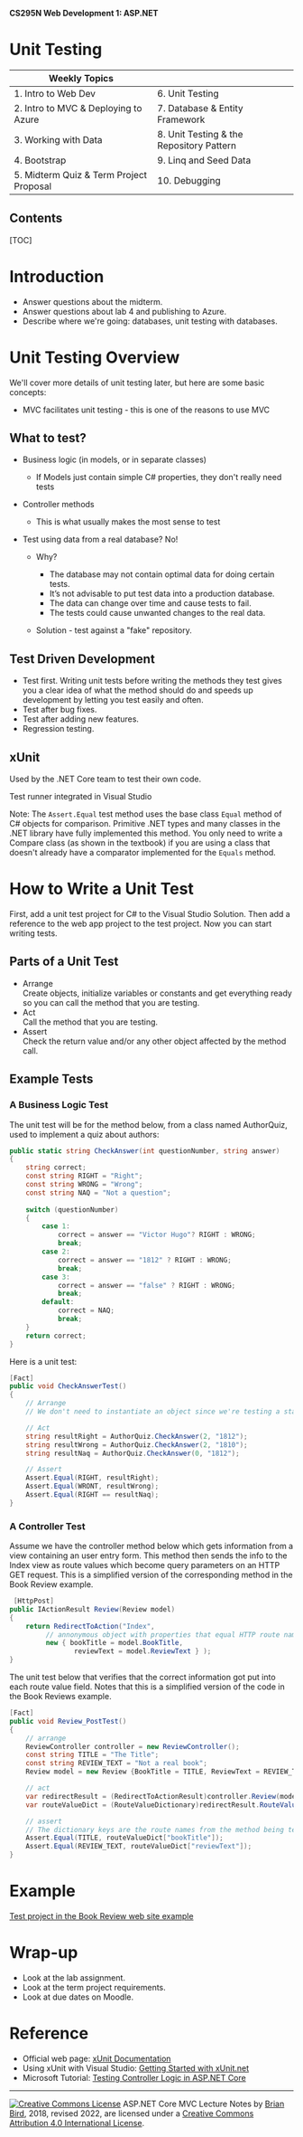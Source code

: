 **CS295N Web Development 1: ASP.NET**

<h1>Unit Testing</h1>

| Weekly Topics                           |                                          |
| --------------------------------------- | ---------------------------------------- |
| 1. Intro to Web Dev                     | 6. Unit Testing                          |
| 2. Intro to MVC & Deploying to Azure    | 7. Database & Entity Framework           |
| 3. Working with Data                    | 8. Unit Testing & the Repository Pattern |
| 4. Bootstrap                            | 9. Linq and Seed Data                    |
| 5. Midterm Quiz & Term Project Proposal | 10. Debugging                            |

<h2>Contents</h2>

[TOC]

# Introduction

- Answer questions about the midterm.
- Answer questions about lab 4 and publishing to Azure.
- Describe where we're going: databases, unit testing with databases.



# Unit Testing Overview 

We'll cover more details of unit testing later, but here are some basic concepts:

- MVC facilitates unit testing - this is one of the reasons to use MVC

## What to test?

- Business logic (in models, or in separate classes)
  - If Models just contain simple C# properties, they don't really need tests

- Controller methods

  - This is what usually makes the most sense to test

- Test using data from a real database? No!

  - Why?
    - The database may not contain optimal data for doing certain tests. 
    - It’s not advisable to put test data into a production database.
    - The data can change over time and cause tests to fail.
    - The tests could cause unwanted changes to the real data.

  - Solution - test against a "fake" repository.

## Test Driven Development

- Test first. Writing unit tests before writing the methods they test gives you a clear idea of what the method should do and speeds up development by letting you test easily and often.
- Test after bug fixes.
- Test after adding new features.
- Regression testing.

## xUnit

Used by the .NET Core team to test their own code.

Test runner integrated in Visual Studio

Note: The `Assert.Equal` test method uses the base class `Equal` method of C# objects for comparison. Primitive .NET types and many classes in the .NET library have fully implemented this method. You only need to write a Compare class (as shown in the textbook) if you are using a class that doesn't already have a comparator implemented for the `Equals` method.



# How to Write a Unit Test

First, add a unit test project for C# to the Visual Studio Solution. Then add a reference to the web app project to the test project. Now you can start writing tests.

## Parts of a Unit Test

- Arrange  
  Create objects, initialize variables or constants and get everything ready so you can call the method that you are testing.
- Act  
  Call the method that you are testing.
- Assert  
  Check the return value and/or any other object affected by the method call.

## Example Tests

### A Business Logic Test

The unit test will be for the method below, from a class named AuthorQuiz, used to implement a quiz about authors:

```C#
public static string CheckAnswer(int questionNumber, string answer)
{
    string correct;
    const string RIGHT = "Right";
    const string WRONG = "Wrong";
    const string NAQ = "Not a question";
    
    switch (questionNumber)
    {
        case 1:
            correct = answer == "Victor Hugo"? RIGHT : WRONG;
            break;
        case 2:
            correct = answer == "1812" ? RIGHT : WRONG;
            break;
        case 3:
            correct = answer == "false" ? RIGHT : WRONG;
            break;
        default:
            correct = NAQ;
            break;
    }
    return correct;
}
```

Here is a unit test:

```C#
[Fact]
public void CheckAnswerTest()
{
    // Arrange
    // We don't need to instantiate an object since we're testing a static method.

    // Act
    string resultRight = AuthorQuiz.CheckAnswer(2, "1812");
    string resultWrong = AuthorQuiz.CheckAnswer(2, "1810");
    string resultNaq = AuthorQuiz.CheckAnswer(0, "1812");

    // Assert
    Assert.Equal(RIGHT, resultRight);
    Assert.Equal(WRONT, resultWrong);
    Assert.Equal(RIGHT == resultNaq);
}
```

### A Controller Test

Assume we have the controller method below which gets information from a view containing an user entry form. This method then sends the info to the Index view as route values which become query parameters on an HTTP GET request. This is a simplified version of the corresponding method in the Book Review example.

```c#
 [HttpPost]
public IActionResult Review(Review model)
{
    return RedirectToAction("Index",
         // annonymous object with properties that equal HTTP route names
         new { bookTitle = model.BookTitle,
                reviewText = model.ReviewText } );
}
```

The unit test below that verifies that the correct information got put into each route value field.
Notes that this is a simplified version of the code in the Book Reviews example.

```c#
[Fact]
public void Review_PostTest()
{
    // arrange
    ReviewController controller = new ReviewController();
    const string TITLE = "The Title";
    const string REVIEW_TEXT = "Not a real book";
    Review model = new Review {BookTitle = TITLE, ReviewText = REVIEW_TEXT};

    // act
    var redirectResult = (RedirectToActionResult)controller.Review(model);
    var routeValueDict = (RouteValueDictionary)redirectResult.RouteValues;

    // assert
    // The dictionary keys are the route names from the method being tested.
    Assert.Equal(TITLE, routeValueDict["bookTitle"]);
    Assert.Equal(REVIEW_TEXT, routeValueDict["reviewText"]);
}
```



# Example

[Test project in the Book Review web site example](https://github.com/LCC-CIT/CS295N-Example-BookReviews/tree/5-UnitTests)



# Wrap-up

- Look at the lab assignment.
- Look at the term project requirements.
- Look at due dates on Moodle.



# Reference

- Official web page: [xUnit Documentation](https://xunit.net/#documentation)
- Using xUnit with Visual Studio: [Getting Started with xUnit.net](https://xunit.net/docs/getting-started/netfx/visual-studio)
- Microsoft Tutorial: [Testing Controller Logic in ASP.NET Core](https://docs.microsoft.com/en-us/aspnet/core/mvc/controllers/testing)

------

[![Creative Commons License](https://i.creativecommons.org/l/by/4.0/80x15.png)](http://creativecommons.org/licenses/by/4.0/) ASP.NET Core MVC Lecture Notes by [Brian Bird](https://birdsbits.blog), 2018, revised 2022, are licensed under a [Creative Commons Attribution 4.0 International License](http://creativecommons.org/licenses/by/4.0/). 

